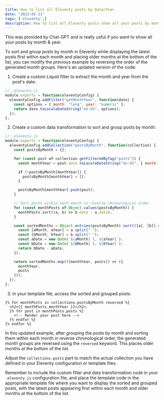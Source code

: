 ```yaml
---
title: How to list all Eleventy posts by Data/Year
date: "2023-05-21"
tags: ['eleventy',]
description: How to list all Eleventy posts show all your posts by month & year
---
```

This was provided by Chat-GPT and is really usful if you want to show all your posts by month & year.

To sort and group posts by month in Eleventy while displaying the latest posts first within each month and placing older months at the bottom of the list, you can modify the previous example by reversing the order of the generated month groups. Here's an updated version of the code:

1. Create a custom Liquid filter to extract the month and year from the post's date:

```javascript
// .eleventy.js
module.exports = function(eleventyConfig) {
  eleventyConfig.addFilter("getMonthYear", function(date) {
    const options = { month: "long", year: "numeric" };
    return date.toLocaleDateString("en-US", options);
  });
};
```

2. Create a custom data transformation to sort and group posts by month:

```javascript
// .eleventy.js
module.exports = function(eleventyConfig) {
  eleventyConfig.addCollection("postsByMonth", function(collection) {
    const postsByMonth = {};

    for (const post of collection.getFilteredByTag("posts")) {
      const monthYear = post.date.toLocaleDateString("en-US", { month: "long", year: "numeric" });

      if (!postsByMonth[monthYear]) {
        postsByMonth[monthYear] = [];
      }

      postsByMonth[monthYear].push(post);
    }

    // Sort posts within each month in reverse chronological order
    for (const monthPosts of Object.values(postsByMonth)) {
      monthPosts.sort((a, b) => b.date - a.date);
    }

    const sortedMonths = Object.entries(postsByMonth).sort(([a], [b]) => {
      const [aMonth, aYear] = a.split(" ");
      const [bMonth, bYear] = b.split(" ");
      const aDate = new Date(`${aMonth} 1, ${aYear}`);
      const bDate = new Date(`${bMonth} 1, ${bYear}`);
      return bDate - aDate;
    });

    return sortedMonths.map(([monthYear, posts]) => ({
      monthYear,
      posts
    }));
  });
};
```

3. In your template file, access the sorted and grouped posts:

```liquid
{% for monthPosts in collections.postsByMonth reversed %}
  <h2>{{ monthPosts.monthYear }}</h2>
  {% for post in monthPosts.posts %}
    <!-- Render your post here -->
  {% endfor %}
{% endfor %}
```

In this updated example, after grouping the posts by month and sorting them within each month in reverse chronological order, the generated month groups are reversed using the `reversed` keyword. This places older months at the bottom of the list.

Adjust the `collections.posts` part to match the actual collection you have defined in your Eleventy configuration or template files.

Remember to include the custom filter and data transformation code in your `.eleventy.js` configuration file, and place the template code in the appropriate template file where you want to display the sorted and grouped posts, with the latest posts appearing first within each month and older months at the bottom of the list.